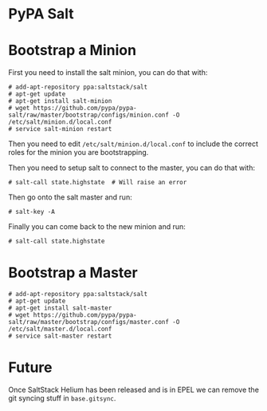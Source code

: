 PyPA Salt
=========

Bootstrap a Minion
==================

First you need to install the salt minion, you can do that with:

```console
# add-apt-repository ppa:saltstack/salt
# apt-get update
# apt-get install salt-minion
# wget https://github.com/pypa/pypa-salt/raw/master/bootstrap/configs/minion.conf -O /etc/salt/minion.d/local.conf
# service salt-minion restart
```

Then you need to edit ``/etc/salt/minion.d/local.conf`` to include the correct
roles for the minion you are bootstrapping.

Then you need to setup salt to connect to the master, you can do that with:

```console
# salt-call state.highstate  # Will raise an error
```

Then go onto the salt master and run:

```console
# salt-key -A
```

Finally you can come back to the new minion and run:

```console
# salt-call state.highstate
```


Bootstrap a Master
==================

```console
# add-apt-repository ppa:saltstack/salt
# apt-get update
# apt-get install salt-master
# wget https://github.com/pypa/pypa-salt/raw/master/bootstrap/configs/master.conf -O /etc/salt/master.d/local.conf
# service salt-master restart
```

Future
======

Once SaltStack Helium has been released and is in EPEL we can remove the git
syncing stuff in ``base.gitsync``.
